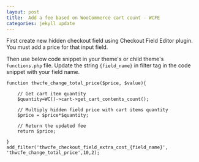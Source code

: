 ```yaml
---
layout: post
title:  Add a fee based on WooCommerce cart count - WCFE
categories: jekyll update
---
```


First create new hidden checkout field using Checkout Field Editor plugin. You must add a price for that input field.

Then use below code snippet in your theme's or child theme's `functions.php` file. Update the string `{field_name}` in filter tag in the code snippet with your field name.

	function thwcfe_change_total_price($price, $value){
		
		// Get cart item quantity
		$quantity=WC()->cart->get_cart_contents_count();
		
		// Multiply hidden field price with cart items quantity
		$price = $price*$quantity;
		
		// Return the updated fee
		return $price;

	}
	add_filter('thwcfe_checkout_field_extra_cost_{field_name}', 'thwcfe_change_total_price',10,2);
